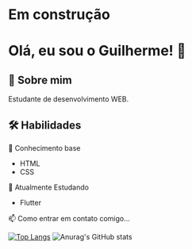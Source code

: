 # Em construção

# Olá, eu sou o Guilherme! 👋


## 🚀 Sobre mim
Estudante de desenvolvimento WEB.

## 🛠 Habilidades


🧠 Conhecimento base
- HTML
- CSS

🧠 Atualmente Estudando
- Flutter


📫 Como entrar em contato comigo...

 [![Top Langs](https://github-readme-stats.vercel.app/api/top-langs/?username=devgdp&hide=c%2B%2B,C,Cmake,HTML,CSS,SCSS)](https://github.com/anuraghazra/github-readme-stats)
![Anurag's GitHub stats](https://github-readme-stats.vercel.app/api?username=devgdp&show_icons=true&theme=transparent)
<!-- [![Top Langs](https://github-readme-stats.vercel.app/api/top-langs/?username=devgdp&layout=compact&hide=c%2B%2B,Cmake,HTML&theme=transparen)](https://github.com/anuraghazra/github-readme-stats) -->
<!-- [![Top Langs](https://github-readme-stats.vercel.app/api/top-langs/?username=devgdp)](https://github.com/anuraghazra/github-readme-stats) -->
